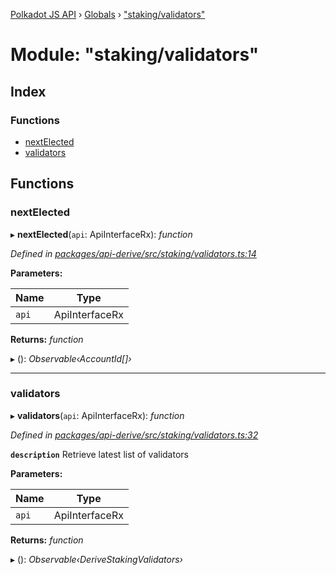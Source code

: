 [Polkadot JS API](../README.md) › [Globals](../globals.md) › ["staking/validators"](_staking_validators_.md)

# Module: "staking/validators"

## Index

### Functions

* [nextElected](_staking_validators_.md#nextelected)
* [validators](_staking_validators_.md#validators)

## Functions

###  nextElected

▸ **nextElected**(`api`: ApiInterfaceRx): *function*

*Defined in [packages/api-derive/src/staking/validators.ts:14](https://github.com/polkadot-js/api/blob/6f2d62bb3b/packages/api-derive/src/staking/validators.ts#L14)*

**Parameters:**

Name | Type |
------ | ------ |
`api` | ApiInterfaceRx |

**Returns:** *function*

▸ (): *Observable‹AccountId[]›*

___

###  validators

▸ **validators**(`api`: ApiInterfaceRx): *function*

*Defined in [packages/api-derive/src/staking/validators.ts:32](https://github.com/polkadot-js/api/blob/6f2d62bb3b/packages/api-derive/src/staking/validators.ts#L32)*

**`description`** Retrieve latest list of validators

**Parameters:**

Name | Type |
------ | ------ |
`api` | ApiInterfaceRx |

**Returns:** *function*

▸ (): *Observable‹DeriveStakingValidators›*
